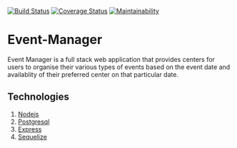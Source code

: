 [![Build Status](https://travis-ci.org/missating/Event-Manager.svg?branch=develop)](https://travis-ci.org/missating/Event-Manager)
[![Coverage Status](https://coveralls.io/repos/github/missating/Event-Manager/badge.svg?branch=develop)](https://coveralls.io/github/missating/Event-Manager?branch=develop)
[![Maintainability](https://api.codeclimate.com/v1/badges/77b397af25b864e5b093/maintainability)](https://codeclimate.com/github/missating/Event-Manager/maintainability)

# Event-Manager
Event Manager is a full stack web application that provides centers for users to organise their various types of events based on the 
event date and availablity of their preferred center on that particular date.

## Technologies 
 1. [Nodejs](https://nodejs.org/en/)
 1. [Postgresql](https://www.postgresql.org/)
 1. [Express](https://expressjs.com/)
 1. [Sequelize](http://docs.sequelizejs.com/)